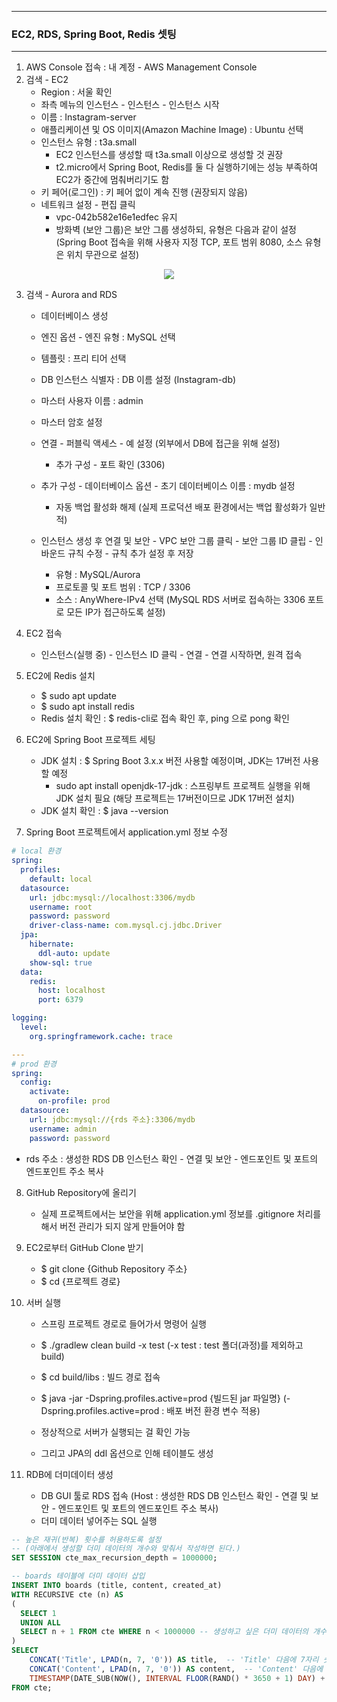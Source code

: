 -----
### EC2, RDS, Spring Boot, Redis 셋팅
-----
1. AWS Console 접속 : 내 계정 - AWS Management Console
2. 검색 - EC2
   + Region : 서울 확인
   + 좌측 메뉴의 인스턴스 - 인스턴스 - 인스턴스 시작
   + 이름 : Instagram-server
   + 애플리케이션 및 OS 이미지(Amazon Machine Image) : Ubuntu 선택
   + 인스턴스 유형 : t3a.small
     * EC2 인스턴스를 생성할 때 t3a.small 이상으로 생성할 것 권장
     * t2.micro에서 Spring Boot, Redis를 둘 다 실행하기에는 성능 부족하여 EC2가 중간에 멈춰버리기도 함
   + 키 페어(로그인) : 키 페어 없이 계속 진행 (권장되지 않음)
   + 네트워크 설정 - 편집 클릭
     * vpc-042b582e16e1edfec 유지
     * 방화벽 (보안 그룹)은 보안 그룹 생성하되, 유형은 다음과 같이 설정 (Spring Boot 접속을 위해 사용자 지정 TCP, 포트 범위 8080, 소스 유형은 위치 무관으로 설정)
<div align="center">
<img src="https://github.com/user-attachments/assets/546391c9-7f84-469f-8c57-b925e183d399">
</div>

3. 검색 - Aurora and RDS
   - 데이터베이스 생성
   - 엔진 옵션 - 엔진 유형 : MySQL 선택
   - 템플릿 : 프리 티어 선택
   - DB 인스턴스 식별자 : DB 이름 설정 (Instagram-db)
   - 마스터 사용자 이름 : admin
   - 마스터 암호 설정
   - 연결 - 퍼블릭 액세스 - 예 설정 (외부에서 DB에 접근을 위해 설정)
     + 추가 구성 - 포트 확인 (3306)
   - 추가 구성 - 데이터베이스 옵션 - 초기 데이터베이스 이름 : mydb 설정
     + 자동 백업 활성화 해제 (실제 프로덕션 배포 환경에서는 백업 활성화가 일반적)

   - 인스턴스 생성 후 연결 및 보안 - VPC 보안 그룹 클릭 - 보안 그룹 ID 클립 - 인바운드 규칙 수정 - 규칙 추가 설정 후 저장
     + 유형 : MySQL/Aurora 
     + 프로토콜 및 포트 범위 : TCP / 3306
     + 소스 : AnyWhere-IPv4 선택 (MySQL RDS 서버로 접속하는 3306 포트로 모든 IP가 접근하도록 설정)

4. EC2 접속
   - 인스턴스(실행 중) - 인스턴스 ID 클릭 - 연결 - 연결 시작하면, 원격 접속

5. EC2에 Redis 설치
   - $ sudo apt update
   - $ sudo apt install redis
   - Redis 설치 확인 :  $ redis-cli로 접속 확인 후, ping 으로 pong 확인

6. EC2에 Spring Boot 프로젝트 세팅
   - JDK 설치 : $ Spring Boot 3.x.x 버전 사용할 예정이며, JDK는 17버전 사용할 예정
     + sudo apt install openjdk-17-jdk : 스프링부트 프로젝트 실행을 위해 JDK 설치 필요 (해당 프로젝트는 17버전이므로 JDK 17버전 설치)
   - JDK 설치 확인 : $ java --version

7. Spring Boot 프로젝트에서 application.yml 정보 수정
```yml
# local 환경
spring:
  profiles:
    default: local
  datasource:
    url: jdbc:mysql://localhost:3306/mydb
    username: root
    password: password
    driver-class-name: com.mysql.cj.jdbc.Driver
  jpa:
    hibernate:
      ddl-auto: update
    show-sql: true
  data:
    redis:
      host: localhost
      port: 6379

logging:
  level:
    org.springframework.cache: trace 

---
# prod 환경
spring:
  config:
    activate:
      on-profile: prod
  datasource:
    url: jdbc:mysql://{rds 주소}:3306/mydb
    username: admin
    password: password
```
   - rds 주소 : 생성한 RDS DB 인스턴스 확인 - 연결 및 보안 - 엔드포인트 및 포트의 엔드포인트 주소 복사

8. GitHub Repository에 올리기
   - 실제 프로젝트에서는 보안을 위해 application.yml 정보를 .gitignore 처리를 해서 버전 관리가 되지 않게 만들어야 함

9. EC2로부터 GitHub Clone 받기
   - $ git clone {Github Repository 주소}
   - $ cd {프로젝트 경로}
  
10. 서버 실행
    - 스프링 프로젝트 경로로 들어가서 명령어 실행
    - $ ./gradlew clean build -x test (-x test : test 폴더(과정)를 제외하고 build)
    - $ cd build/libs : 빌드 경로 접속
    - $ java -jar -Dspring.profiles.active=prod {빌드된 jar 파일명} (-Dspring.profiles.active=prod : 배포 버전 환경 변수 적용)
   
    - 정상적으로 서버가 실행되는 걸 확인 가능
    - 그리고 JPA의 ddl 옵션으로 인해 테이블도 생성

11. RDB에 더미데이터 생성
    - DB GUI 툴로 RDS 접속 (Host : 생성한 RDS DB 인스턴스 확인 - 연결 및 보안 - 엔드포인트 및 포트의 엔드포인트 주소 복사)
    - 더미 데이터 넣어주는 SQL 실행
```sql
-- 높은 재귀(반복) 횟수를 허용하도록 설정
-- (아래에서 생성할 더미 데이터의 개수와 맞춰서 작성하면 된다.)
SET SESSION cte_max_recursion_depth = 1000000; 

-- boards 테이블에 더미 데이터 삽입
INSERT INTO boards (title, content, created_at)
WITH RECURSIVE cte (n) AS
(
  SELECT 1
  UNION ALL
  SELECT n + 1 FROM cte WHERE n < 1000000 -- 생성하고 싶은 더미 데이터의 개수
)
SELECT
    CONCAT('Title', LPAD(n, 7, '0')) AS title,  -- 'Title' 다음에 7자리 숫자로 구성된 제목 생성
    CONCAT('Content', LPAD(n, 7, '0')) AS content,  -- 'Content' 다음에 7자리 숫자로 구성된 내용 생성
    TIMESTAMP(DATE_SUB(NOW(), INTERVAL FLOOR(RAND() * 3650 + 1) DAY) + INTERVAL FLOOR(RAND() * 86400) SECOND) AS created_at -- 최근 10년 내의 임의의 날짜와 시간 생성
FROM cte;
```
